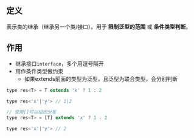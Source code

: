## 定义
表示类的继承（继承另一个类/接口）。用于 **限制泛型的范围** 或 **条件类型判断**。

## 作用
- 继承接口`interface`，多个用逗号隔开
- 用作条件类型做约束
	- 如果extends前面的类型为泛型，且泛型为联合类型，会分别判断
```javascript
type res<T> = T extends 'x' ? 1 : 2

type res<'x'|'y'> // 1|2

// 使用[]可以组织分发
type res<T> = [T] extends 'x' ? 1 : 2

type res<'x'|'y'> // 2
```
